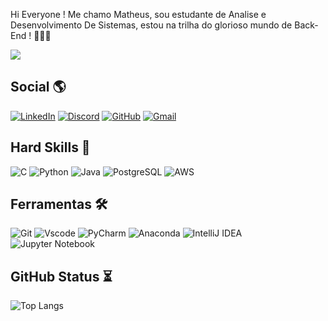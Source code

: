 Hi Everyone ! Me chamo Matheus, sou estudante de Analise e Desenvolvimento De Sistemas, estou na trilha do glorioso mundo de Back-End ! 👨‍💻🚀

<a href="https://visitorbadge.io/status?path=https%3A%2F%2Fgithub.com%2FMatheusDls%2FBadge-Visitor"><img src="https://api.visitorbadge.io/api/visitors?path=https%3A%2F%2Fgithub.com%2FMatheusDls%2FBadge-Visitor&label=Visitantes%20&countColor=%23555555" /></a>

## Social 🌎
[![LinkedIn](https://img.shields.io/badge/LinkedIn-0077B5?style=for-the-badge&logo=linkedin&logoColor=white)](www.linkedin.com/in/matheus-limadls)
[![Discord](https://img.shields.io/badge/Discord-7289DA?style=for-the-badge&logo=discord&logoColor=white)](https://https://discord.com/channels/matheuslima98/)
[![GitHub](https://img.shields.io/badge/GitHub-100000?style=for-the-badge&logo=github&logoColor=white)](https://github.com/MatheusDls)
[![Gmail](https://img.shields.io/badge/Gmail-333333?style=for-the-badge&logo=gmail&logoColor=red)](mailto:matheusdkls@gmail.com)
## Hard Skills 🦾

![C](https://img.shields.io/badge/C-00599C?style=for-the-badge&logo=c&logoColor=white) 
![Python](https://img.shields.io/badge/python-3670A0?style=for-the-badge&logo=python&logoColor=ffdd54) 
![Java](https://img.shields.io/badge/java-%23ED8B00.svg?style=for-the-badge&logo=openjdk&logoColor=white)
![PostgreSQL](https://img.shields.io/badge/PostgreSQL-000?style=for-the-badge&logo=postgresql)
![AWS](https://img.shields.io/badge/AWS-000.svg?style=for-the-badge&logo=amazon-aws&logoColor=white)

## Ferramentas 🛠️
![Git](https://img.shields.io/badge/GIT-E44C30?style=for-the-badge&logo=git&logoColor=white)
![Vscode](https://img.shields.io/badge/Vscode-007ACC?style=for-the-badge&logo=visual-studio-code&logoColor=white)
![PyCharm](https://img.shields.io/badge/pycharm-143?style=for-the-badge&logo=pycharm&logoColor=black&color=black&labelColor=green)
![Anaconda](https://img.shields.io/badge/Anaconda-%2344A833.svg?style=for-the-badge&logo=anaconda&logoColor=white)
![IntelliJ IDEA](https://img.shields.io/badge/IntelliJIDEA-000000.svg?style=for-the-badge&logo=intellij-idea&logoColor=white)
![Jupyter Notebook](https://img.shields.io/badge/jupyter-%23FA0F00.svg?style=for-the-badge&logo=jupyter&logoColor=white)
## GitHub Status ⏳

![Top Langs](https://github-readme-stats-git-masterrstaa-rickstaa.vercel.app/api/top-langs/?username=MatheusDLs&layout=compact&bg_color=000&border_color=30A3DC&title_color=E94D5F&text_color=FFF)

